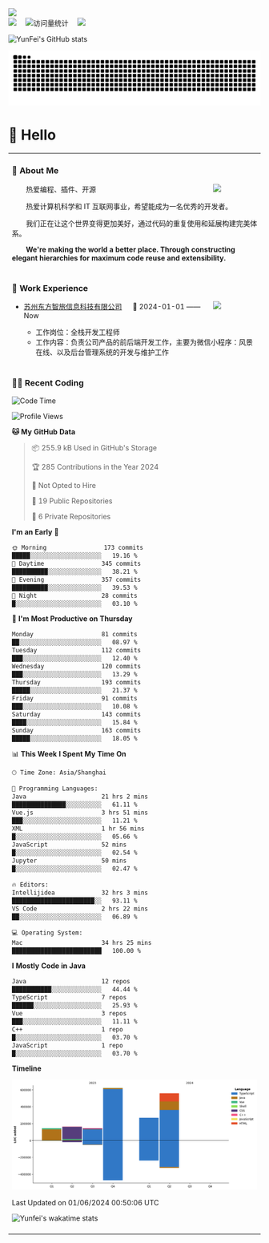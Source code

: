   <!-- dynamic typing effect 动态打字效果 -->
  <div>
    <a href="http://yunfei.plus">
      <img src="https://readme-typing-svg.demolab.com?font=Fira+Code&pause=1000&width=435&lines=console.log(%22Hello%2C%20World%22);祝您今天愉快!&center=true&size=27" />
    </a>
  </div>

  <div>
    <a href="http://yunfei.plus/"><img src="https://img.shields.io/badge/Website-博客-8c36db" /></a>&emsp;
    <!-- visitor -->
    <img src="https://komarev.com/ghpvc/?username=yunfeidog&label=Views&color=orange&style=flat" alt="访问量统计" />&emsp;
    <!-- wakatime -->    
    <a href="https://wakatime.com/@yunfeidog"><img src="https://wakatime.com/badge/user/42d0678c-368b-448b-9a77-5d21c5b55352.svg" /></a>
  </div>

![YunFei's GitHub stats](https://github-readme-stats.vercel.app/api?username=yunfeidog)

![snake](./dist/github-contribution-grid-snake.svg)

#  🙋 Hello

<table>


<tr><td>

### 🤺 About Me

<img align="right" width="88" src="https://cdn.jsdelivr.net/gh/yunfeidog/yunfeidog/assets/images/jobs.png" />

<p>&emsp;&emsp;热爱编程、插件、开源</p>
<p>&emsp;&emsp;热爱计算机科学和 IT 互联网事业，希望能成为一名优秀的开发者。</p>
<p>&emsp;&emsp;我们正在让这个世界变得更加美好，通过代码的重复使用和延展构建完美体系。</p>
<p>&emsp;&emsp;<strong>We're making the world a better place. Through constructing elegant hierarchies for maximum code reuse and extensibility.</strong></p>

</td></tr> 

<tr><td>

### 🏢 Work Experience

<img align="right" width="88" src="https://cdn.jsdelivr.net/gh/yunfeidog/yunfeidog/assets/images/yuanze.png" />

- [苏州东方智旅信息科技有限公司](http://www.leyoobao.com/) &emsp; 📌 2024-01-01 —— Now

    - 工作岗位：全栈开发工程师
    - 工作内容：负责公司产品的前后端开发工作，主要为微信小程序：风景在线、以及后台管理系统的开发与维护工作


</td></tr>

<tr><td>

### 👩‍💻 Recent Coding
<!--START_SECTION:waka-->
![Code Time](http://img.shields.io/badge/Code%20Time-1%2C187%20hrs%2042%20mins-blue)

![Profile Views](http://img.shields.io/badge/Profile%20Views-46-blue)

**🐱 My GitHub Data** 

> 📦 255.9 kB Used in GitHub's Storage 
 > 
> 🏆 285 Contributions in the Year 2024
 > 
> 🚫 Not Opted to Hire
 > 
> 📜 19 Public Repositories 
 > 
> 🔑 6 Private Repositories 
 > 
**I'm an Early 🐤** 

```text
🌞 Morning                173 commits         █████░░░░░░░░░░░░░░░░░░░░   19.16 % 
🌆 Daytime                345 commits         ██████████░░░░░░░░░░░░░░░   38.21 % 
🌃 Evening                357 commits         ██████████░░░░░░░░░░░░░░░   39.53 % 
🌙 Night                  28 commits          █░░░░░░░░░░░░░░░░░░░░░░░░   03.10 % 
```
📅 **I'm Most Productive on Thursday** 

```text
Monday                   81 commits          ██░░░░░░░░░░░░░░░░░░░░░░░   08.97 % 
Tuesday                  112 commits         ███░░░░░░░░░░░░░░░░░░░░░░   12.40 % 
Wednesday                120 commits         ███░░░░░░░░░░░░░░░░░░░░░░   13.29 % 
Thursday                 193 commits         █████░░░░░░░░░░░░░░░░░░░░   21.37 % 
Friday                   91 commits          ███░░░░░░░░░░░░░░░░░░░░░░   10.08 % 
Saturday                 143 commits         ████░░░░░░░░░░░░░░░░░░░░░   15.84 % 
Sunday                   163 commits         █████░░░░░░░░░░░░░░░░░░░░   18.05 % 
```


📊 **This Week I Spent My Time On** 

```text
🕑︎ Time Zone: Asia/Shanghai

💬 Programming Languages: 
Java                     21 hrs 2 mins       ███████████████░░░░░░░░░░   61.11 % 
Vue.js                   3 hrs 51 mins       ███░░░░░░░░░░░░░░░░░░░░░░   11.21 % 
XML                      1 hr 56 mins        █░░░░░░░░░░░░░░░░░░░░░░░░   05.66 % 
JavaScript               52 mins             █░░░░░░░░░░░░░░░░░░░░░░░░   02.54 % 
Jupyter                  50 mins             █░░░░░░░░░░░░░░░░░░░░░░░░   02.47 % 

🔥 Editors: 
Intellijidea             32 hrs 3 mins       ███████████████████████░░   93.11 % 
VS Code                  2 hrs 22 mins       ██░░░░░░░░░░░░░░░░░░░░░░░   06.89 % 

💻 Operating System: 
Mac                      34 hrs 25 mins      █████████████████████████   100.00 % 
```

**I Mostly Code in Java** 

```text
Java                     12 repos            ███████████░░░░░░░░░░░░░░   44.44 % 
TypeScript               7 repos             ██████░░░░░░░░░░░░░░░░░░░   25.93 % 
Vue                      3 repos             ███░░░░░░░░░░░░░░░░░░░░░░   11.11 % 
C++                      1 repo              █░░░░░░░░░░░░░░░░░░░░░░░░   03.70 % 
JavaScript               1 repo              █░░░░░░░░░░░░░░░░░░░░░░░░   03.70 % 
```



**Timeline**

![Lines of Code chart](https://raw.githubusercontent.com/yunfeidog/yunfeidog/main/assets/bar_graph.png)


 Last Updated on 01/06/2024 00:50:06 UTC
<!--END_SECTION:waka-->

![Yunfei's wakatime stats](https://github-readme-stats.vercel.app/api/wakatime?username=yunfeidog)

</td></tr>




<tr><td>

